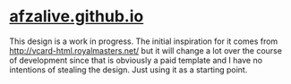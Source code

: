 [afzalive.github.io](http://afzalive.github.io)
==================

This design is a work in progress. The initial inspiration for it comes from http://vcard-html.royalmasters.net/ but it will change a lot over the course of development since that is obviously a paid template and I have no intentions of stealing the design. Just using it as a starting point.
